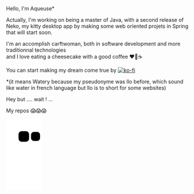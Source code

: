 Hello, I'm Aqueuse* 

Actually, I'm working on being a master of Java, with a second release of Neko, my kitty desktop app by making some web oriented projets in Spring that will start soon.

I'm an accomplish carftwoman, both in software development and more traditionnal technologies <br> and I love eating a cheesecake with a good coffee ❤🍰☕

You can start making my dream come true by [![ko-fi](https://ko-fi.com/img/githubbutton_sm.svg)](https://ko-fi.com/V7V5AEGCL)

*(it means Watery because my pseudonyme was llo before, which sound like water in french language but llo is to short for some websites)

Hey but .... wait ! ...

My repos 😱😱😱

![onoz my repositories](https://github.com/Aqueuse/Aqueuse/blob/output/github-contribution-grid-snake.svg)
